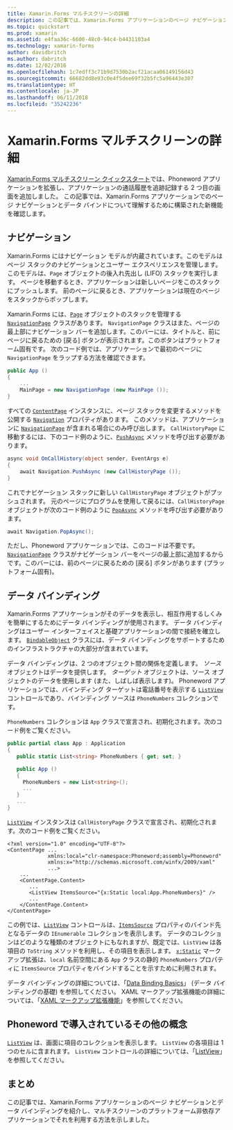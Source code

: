```yaml
---
title: Xamarin.Forms マルチスクリーンの詳細
description: この記事では、Xamarin.Forms アプリケーションのページ ナビゲーションとデータ バインディングを紹介し、マルチスクリーンのプラットフォーム非依存アプリケーションでそれを利用する方法を示します。
ms.topic: quickstart
ms.prod: xamarin
ms.assetid: e4faa36c-6600-48c0-94c4-b4431103a4
ms.technology: xamarin-forms
author: davidbritch
ms.author: dabritch
ms.date: 12/02/2016
ms.openlocfilehash: 1c7edff3c71b9d7530b2acf21acaa06149156d43
ms.sourcegitcommit: 66682dd8e93c0e4f5dee69f32b5fc5a96443e307
ms.translationtype: HT
ms.contentlocale: ja-JP
ms.lasthandoff: 06/11/2018
ms.locfileid: "35242236"
---
```

# <a name="xamarinforms-multiscreen-deep-dive"></a>Xamarin.Forms マルチスクリーンの詳細

[Xamarin.Forms マルチスクリーン クイックスタート](~/xamarin-forms/get-started/hello-xamarin-forms-multiscreen/quickstart.md)では、Phoneword アプリケーションを拡張し、アプリケーションの通話履歴を追跡記録する 2 つ目の画面を追加しました。 この記事では、Xamarin.Forms アプリケーションでのページ ナビゲーションとデータ バインドについて理解するために構築された新機能を確認します。

## <a name="navigation"></a>ナビゲーション

Xamarin.Forms にはナビゲーション モデルが内蔵されています。このモデルはページ スタックのナビゲーションとユーザー エクスペリエンスを管理します。 このモデルは、`Page` オブジェクトの後入れ先出し (LIFO) スタックを実行します。 ページを移動するとき、アプリケーションは新しいページをこのスタックにプッシュします。 前のページに戻るとき、アプリケーションは現在のページをスタックからポップします。

Xamarin.Forms には、[`Page`](https://developer.xamarin.com/api/type/Xamarin.Forms.Page/) オブジェクトのスタックを管理する [`NavigationPage`](https://developer.xamarin.com/api/type/Xamarin.Forms.NavigationPage/) クラスがあります。 `NavigationPage` クラスはまた、ページの最上部にナビゲーション バーを追加します。このバーには、タイトルと、前にページに戻るための <span class="uiitem">[戻る]</span> ボタンが表示されます。このボタンはプラットフォーム固有です。 次のコード例では、アプリケーションで最初のページに `NavigationPage` をラップする方法を確認できます。

```csharp
public App ()
{
    ...
    MainPage = new NavigationPage (new MainPage ());
}
```

すべての [`ContentPage`](https://developer.xamarin.com/api/type/Xamarin.Forms.ContentPage/) インスタンスに、ページ スタックを変更するメソッドを公開する [`Navigation`](https://developer.xamarin.com/api/property/Xamarin.Forms.VisualElement.Navigation/) プロパティがあります。 このメソッドは、アプリケーションに [`NavigationPage`](https://developer.xamarin.com/api/type/Xamarin.Forms.NavigationPage/) が含まれる場合にのみ呼び出します。 `CallHistoryPage` に移動するには、下のコード例のように、[`PushAsync`](https://developer.xamarin.com/api/member/Xamarin.Forms.NavigationPage.PushAsync/p/Xamarin.Forms.Page/) メソッドを呼び出す必要があります。

```csharp
async void OnCallHistory(object sender, EventArgs e)
{
    await Navigation.PushAsync (new CallHistoryPage ());
}
```

これでナビゲーション スタックに新しい `CallHistoryPage` オブジェクトがプッシュされます。 元のページにプログラムを使用して戻るには、`CallHistoryPage` オブジェクトが次のコード例のように [`PopAsync`](https://developer.xamarin.com/api/member/Xamarin.Forms.NavigationPage.PopAsync()/) メソッドを呼び出す必要があります。

```csharp
await Navigation.PopAsync();
```

ただし、Phoneword アプリケーションでは、このコードは不要です。[`NavigationPage`](https://developer.xamarin.com/api/type/Xamarin.Forms.NavigationPage/) クラスがナビゲーション バーをページの最上部に追加するからです。このバーには、前のページに戻るための <span class="uiitem">[戻る]</span> ボタンがあります (プラットフォーム固有)。

## <a name="data-binding"></a>データ バインディング

Xamarin.Forms アプリケーションがそのデータを表示し、相互作用するしくみを簡単にするためにデータ バインディングが使用されます。 データ バインディングはユーザー インターフェイスと基礎アプリケーションの間で接続を確立します。 [`BindableObject`](https://developer.xamarin.com/api/type/Xamarin.Forms.BindableObject/) クラスには、データ バインディングをサポートするためのインフラストラクチャの大部分が含まれています。

データ バインディングは、2 つのオブジェクト間の関係を定義します。 *ソース* オブジェクトはデータを提供します。 *ターゲット* オブジェクトは、ソース オブジェクトのデータを使用します (また、しばしば表示します)。 Phoneword アプリケーションでは、バインディング ターゲットは電話番号を表示する [`ListView`](https://developer.xamarin.com/api/type/Xamarin.Forms.ListView/) コントロールであり、バインディング ソースは `PhoneNumbers` コレクションです。

`PhoneNumbers` コレクションは `App` クラスで宣言され、初期化されます。次のコード例をご覧ください。

```csharp
public partial class App : Application
{
   public static List<string> PhoneNumbers { get; set; }

   public App ()
   {
     PhoneNumbers = new List<string>();
     ...
   }
   ...
}
```

[`ListView`](https://developer.xamarin.com/api/type/Xamarin.Forms.ListView/) インスタンスは `CallHistoryPage` クラスで宣言され、初期化されます。次のコード例をご覧ください。

```xaml
<?xml version="1.0" encoding="UTF-8"?>
<ContentPage ...
             xmlns:local="clr-namespace:Phoneword;assembly=Phoneword"
             xmlns:x="http://schemas.microsoft.com/winfx/2009/xaml"
             ...>
    ...
    <ContentPage.Content>
       ...
       <ListView ItemsSource="{x:Static local:App.PhoneNumbers}" />
       ...
    </ContentPage.Content>
</ContentPage>
```

この例では、[`ListView`](https://developer.xamarin.com/api/type/Xamarin.Forms.ListView/) コントロールは、[`ItemsSource`](https://developer.xamarin.com/api/property/Xamarin.Forms.ItemsView.ItemsSource/) プロパティのバインド先となるデータの `IEnumerable` コレクションを表示します。 データのコレクションはどのような種類のオブジェクトにもなれますが、既定では、`ListView` は各項目の `ToString` メソッドを利用し、その項目を表示します。 [`x:Static`](https://developer.xamarin.com/api/type/Xamarin.Forms.Xaml.StaticExtension/) マークアップ拡張は、`local` 名前空間にある `App` クラスの静的 `PhoneNumbers` プロパティに `ItemsSource` プロパティをバインドすることを示すために利用されます。

データ バインディングの詳細については、「[Data Binding Basics](~/xamarin-forms/xaml/xaml-basics/data-binding-basics.md)」 (データ バインディングの基礎) を参照してください。 XAML マークアップ拡張機能の詳細については、「[XAML マークアップ拡張機能](~/xamarin-forms/xaml/xaml-basics/xaml-markup-extensions.md)」を参照してください。

## <a name="additional-concepts-introduced-in-phoneword"></a>Phoneword で導入されているその他の概念

[`ListView`](https://developer.xamarin.com/api/type/Xamarin.Forms.ListView/) は、画面に項目のコレクションを表示します。 `ListView` の各項目は 1 つのセルに含まれます。 `ListView` コントロールの詳細については、「[ListView](~/xamarin-forms/user-interface/listview/index.md)」を参照してください。

## <a name="summary"></a>まとめ

この記事では、Xamarin.Forms アプリケーションのページ ナビゲーションとデータ バインディングを紹介し、マルチスクリーンのプラットフォーム非依存アプリケーションでそれを利用する方法を示しました。
